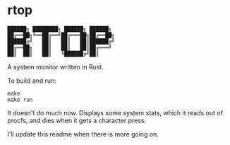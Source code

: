 # rtop

    ██████╗ ████████╗ ██████╗ ██████╗
    ██╔══██╗╚══██╔══╝██╔═══██╗██╔══██╗
    ██████╔╝   ██║   ██║   ██║██████╔╝
    ██╔══██╗   ██║   ██║   ██║██╔═══╝
    ██║  ██║   ██║   ╚██████╔╝██║

A system monitor written in Rust.

To build and run:

    make
    make run

It doesn't do much now. Displays some system stats, which it reads out of procfs, and dies when it gets a character press.

I'll update this readme when there is more going on.
